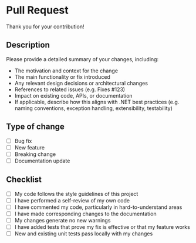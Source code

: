 # Pull Request

Thank you for your contribution!

## Description
Please provide a detailed summary of your changes, including:
- The motivation and context for the change
- The main functionality or fix introduced
- Any relevant design decisions or architectural changes
- References to related issues (e.g. Fixes #123)
- Impact on existing code, APIs, or documentation
- If applicable, describe how this aligns with .NET best practices (e.g. naming conventions, exception handling, extensibility, testability)

## Type of change
- [ ] Bug fix
- [ ] New feature
- [ ] Breaking change
- [ ] Documentation update

## Checklist
- [ ] My code follows the style guidelines of this project
- [ ] I have performed a self-review of my own code
- [ ] I have commented my code, particularly in hard-to-understand areas
- [ ] I have made corresponding changes to the documentation
- [ ] My changes generate no new warnings
- [ ] I have added tests that prove my fix is effective or that my feature works
- [ ] New and existing unit tests pass locally with my changes

